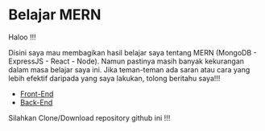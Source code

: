 # Belajar MERN

Haloo !!!

Disini saya mau membagikan hasil belajar saya tentang MERN (MongoDB - ExpressJS - React - Node). Namun pastinya masih banyak kekurangan dalam masa belajar saya ini. Jika teman-teman ada saran atau cara yang lebih efektif daripada yang saya lakukan, tolong beritahu saya!!!

- [Front-End](/frontend/README.md)
- [Back-End](/backend/README.md)

Silahkan Clone/Download repository github ini !!!

